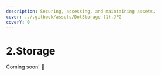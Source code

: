 ```yaml
---
description: Securing, accessing, and maintaining assets.
cover: ../.gitbook/assets/DotStorage (1).JPG
coverY: 0
---
```


# 2.Storage

Coming soon! :eyes:
